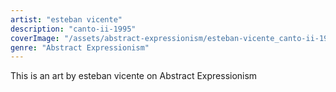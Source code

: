 ```yaml
---
artist: "esteban vicente"
description: "canto-ii-1995"
coverImage: "/assets/abstract-expressionism/esteban-vicente_canto-ii-1995.jpg"
genre: "Abstract Expressionism"
---
```

This is an art by esteban vicente on Abstract Expressionism

